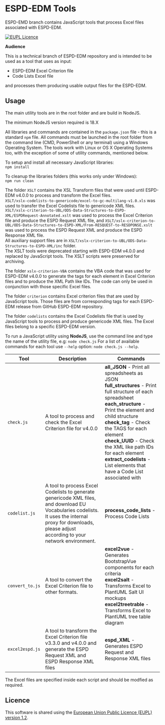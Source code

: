 # ESPD-EDM Tools  
ESPD-EMD branch contains JavaScript tools that process Excel files associated with ESPD-EDM.

[![EUPL Licence](https://img.shields.io/badge/Licence-EUPL%20v1.2-blue.svg)](https://eupl.eu/1.2/en)

**Audience** 

This is a technical branch of ESPD-EDM repository and is intended to be used as a tool that uses as input:  
- ESPD-EDM Excel Criterion file
- Code Lists Excel file 

and processes them producing usable output files for the ESPD-EDM.

## Usage

The main utility tools are in the root folder and are build in NodeJS.

The minimum NodeJS version required is 18.X

All libraries and commands are contained in the `package.json` file - this is a standard `npm` file. All commands must be launched in the root folder from the command line (CMD, PowerShell or any terminal) using a Windows Operating System. The tools work with Linux or OS X Operating Systems too, with the exception of some of utility commands, mentioned below.

To setup and install all necessary JavaScript libraries:  
```npm install```

To cleanup the libraries folders (this works only under Windows):  
```npm run clean```

The folder `XSLT` contains the XSL Transform files that were used until ESPD-EDM v4.0.0 to process and transform the Excel files.  
`XSLT/xslx-codelists-to-genericode/excel-to-gc-multilang-v1.0.xls` was used to transfer the Excel Codelists file to genericode XML files.  
`XSLT/xslx-criterion-to-UBL/ODS-Data-Structures-to-ESPD-XML/ESPDRequest-Annotated.xslt` was used to process the Excel Criterion file and produce the ESPD Request XML file, and `XSLT/xslx-criterion-to-UBL/ODS-Data-Structures-to-ESPD-XML/From-RESQUEST-to-RESDPONSE.xslt` was used to process the ESPD Request XML and produce the ESPD Response XML file.  
All auxiliary support files are in `XSLT/xslx-criterion-to-UBL/ODS-Data-Structures-to-ESPD-XML/inc` folder.  
The XSLT tools were deprecated starting with ESPD-EDM v4.0.0 and replaced by JavaScript tools. The XSLT scripts were preserved for archiving.

The folder `xslx-criterion-VBA` contains the VBA code that was used for ESPD-EDM v4.0.0 to generate the tags for each element in Excel Criterion files and to produce the XML Path like IDs. The code can only be used in conjunction with those specific Excel files.

The folder `criterion` contains Excel criterion files that are used by JavaScript tools. Those files are from corresponding tags for each ESPD-EDM release from GitHub ESPD-EDM repository.

The folder `codelists` contains the Excel Codelists file that is used by JavaScript tools to process and produce genericode XML files. The Excel files belong to a specific ESPD-EDM version.

To run a JavaScript utility using **NodeJS**, use the command line and type the name of the utility file, e.g:  `node check.js`
For a list of available commands for each tool use `--help` option: `node check.js --help`.


| Tool | Description | Commands
|---|---| --- |
| `check.js` | A tool to process and check the Excel Criterion file for v4.0.0 |        **all_JSON** - Print all spreadsheets as JSON<br>**full_structures** - Print full structure of each spreadsheet <br>**each_structure** - Print the element and child structure<br>**check_tag** - Check the TAGS for each element<br>**check_UUID** - Check the XML like path IDs for each element<br>**extract_codelists** - List elements that have a Code List associated with|
| `codelist.js` | A tool to process Excel Codelists to generate genericode XML files, and download EU Vocabularies codelists. It uses the internal proxy for downloads, please adjust according to your network environment. | **process_code_lists** - Process Code Lists |
| `convert_to.js` | A tool to convert the Excel Criterion file to other formats.  | **excel2vue** - Generates BootstrapVue components for each criteria<br>**excel2salt** - Transforms Excel to PlantUML Salt UI mockups<br>**excel2treetrable** - Transforms Excel to PlantUML tree table diagram|
| `excel2espd.js` | A tool to transform the Excel Criterion file v3.3.0 and v4.0.0 and generate the ESPD Request XML and ESPD Response XML files | **espd_XML** - Generates ESPD Request and Response XML files |

The Excel files are specified inside each script and should be modfied as required.

## Licence

This software is shared using the [European Union Public Licence (EUPL) version 1.2](https://joinup.ec.europa.eu/collection/eupl/eupl-text-eupl-12).
